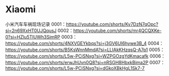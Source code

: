 # Xiaomi
小米汽车车祸现场记录
0001：https://youtube.com/shorts/Kv7DzN7qOpc?si=2n69XxHT0UJQqusJ
0002：https://youtube.com/shorts/mr4QCQXKe-0?si=HZlu5TIUWh3SimRP
0003：https://youtube.com/shorts/4NXVGEYkbqs?si=j3GV6UI6hywe3B_4
0004：https://youtube.com/shorts/B5KsWnnMmdA?si=LLIAkKHzqsQ-A7p1
0005：https://youtube.com/shorts/L5w-PCiSNxg?si=WZPGOzgYdKmacafk
0006：https://youtube.com/shorts/erwJhUvn0Q8?si=nRSGH8HbxkBima2P
0007：https://youtube.com/shorts/L5w-PCiSNxg?si=dGkoXBkHgL1Sk7-7
